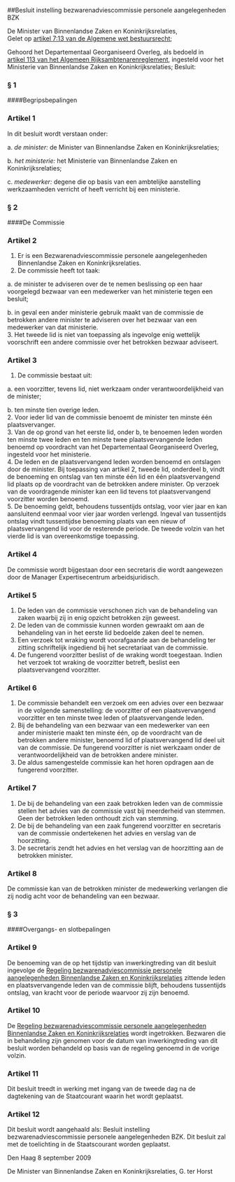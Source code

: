 <meta http-equiv='Content-Type' content='text/html; charset=utf-8' />

##Besluit instelling bezwarenadviescommissie personele aangelegenheden BZK

De Minister van Binnenlandse Zaken en Koninkrijksrelaties,  
Gelet op [artikel 7:13 van de Algemene wet bestuursrecht](../../../../../../../../wet/algemene/wet/bestuursrecht/BWBR0005537/README.md);

Gehoord het Departementaal Georganiseerd Overleg, als bedoeld in [artikel 113 van het Algemeen Rijksambtenarenreglement](../../../../../../../../AMvB/algemeen/rijksambtenarenreglement/BWBR0001950/README.md), ingesteld voor het Ministerie van Binnenlandse Zaken en Koninkrijksrelaties;
Besluit:     
### §  1  

####Begripsbepalingen

### Artikel  1  

In dit besluit wordt verstaan onder: 

a.  *de minister:* de Minister van Binnenlandse Zaken en Koninkrijksrelaties;  

b.  *het ministerie:* het Ministerie van Binnenlandse Zaken en Koninkrijksrelaties;  

c.  *medewerker:* degene die op basis van een ambtelijke aanstelling werkzaamheden verricht of heeft verricht bij een ministerie.   

### §  2  

####De Commissie

### Artikel  2  

1.  Er is een Bezwarenadviescommissie personele aangelegenheden Binnenlandse Zaken en Koninkrijksrelaties.   
2.  De commissie heeft tot taak: 

a. de minister te adviseren over de te nemen beslissing op een haar voorgelegd bezwaar van een medewerker van het ministerie tegen een besluit;  

b. in geval een ander ministerie gebruik maakt van de commissie de betrokken andere minister te adviseren over het bezwaar van een medewerker van dat ministerie.     
3.  Het tweede lid is niet van toepassing als ingevolge enig wettelijk voorschrift een andere commissie over het betrokken bezwaar adviseert.  

### Artikel  3  

1.  De commissie bestaat uit: 

a. een voorzitter, tevens lid, niet werkzaam onder verantwoordelijkheid van de minister;  

b. ten minste tien overige leden.     
2.  Voor ieder lid van de commissie benoemt de minister ten minste één plaatsvervanger.   
3.  Van de op grond van het eerste lid, onder b, te benoemen leden worden ten minste twee leden en ten minste twee plaatsvervangende leden benoemd op voordracht van het Departementaal Georganiseerd Overleg, ingesteld voor het ministerie.   
4.  De leden en de plaatsvervangend leden worden benoemd en ontslagen door de minister. Bij toepassing van artikel 2, tweede lid, onderdeel b, vindt de benoeming en ontslag van ten minste één lid en één plaatsvervangend lid plaats op de voordracht van de betrokken andere minister. Op verzoek van de voordragende minister kan een lid tevens tot plaatsvervangend voorzitter worden benoemd.   
5.  De benoeming geldt, behoudens tussentijds ontslag, voor vier jaar en kan aansluitend eenmaal voor vier jaar worden verlengd. Ingeval van tussentijds ontslag vindt tussentijdse benoeming plaats van een nieuw of plaatsvervangend lid voor de resterende periode. De tweede volzin van het vierde lid is van overeenkomstige toepassing.  

### Artikel  4  

De commissie wordt bijgestaan door een secretaris die wordt aangewezen door de Manager Expertisecentrum arbeidsjuridisch. 

### Artikel  5  

1.  De leden van de commissie verschonen zich van de behandeling van zaken waarbij zij in enig opzicht betrokken zijn geweest.   
2.  De leden van de commissie kunnen worden gewraakt om aan de behandeling van in het eerste lid bedoelde zaken deel te nemen.   
3.  Een verzoek tot wraking wordt voorafgaande aan de behandeling ter zitting schriftelijk ingediend bij het secretariaat van de commissie.   
4.  De fungerend voorzitter beslist of de wraking wordt toegestaan. Indien het verzoek tot wraking de voorzitter betreft, beslist een plaatsvervangend voorzitter.  

### Artikel  6  

1.  De commissie behandelt een verzoek om een advies over een bezwaar in de volgende samenstelling: de voorzitter of een plaatsvervangend voorzitter en ten minste twee leden of plaatsvervangende leden.   
2.  Bij de behandeling van een bezwaar van een medewerker van een ander ministerie maakt ten minste één, op de voordracht van de betrokken andere minister, benoemd lid of plaatsvervangend lid deel uit van de commissie. De fungerend voorzitter is niet werkzaam onder de verantwoordelijkheid van de betrokken andere minister.   
3.  De aldus samengestelde commissie kan het horen opdragen aan de fungerend voorzitter.  

### Artikel  7  

1.  De bij de behandeling van een zaak betrokken leden van de commissie stellen het advies van de commissie vast bij meerderheid van stemmen. Geen der betrokken leden onthoudt zich van stemming.   
2.  De bij de behandeling van een zaak fungerend voorzitter en secretaris van de commissie ondertekenen het advies en verslag van de hoorzitting.   
3.  De secretaris zendt het advies en het verslag van de hoorzitting aan de betrokken minister.  

### Artikel  8  

De commissie kan van de betrokken minister de medewerking verlangen die zij nodig acht voor de behandeling van een bezwaar. 

### §  3  

####Overgangs- en slotbepalingen

### Artikel  9  

De benoeming van de op het tijdstip van inwerkingtreding van dit besluit ingevolge de [Regeling bezwarenadviescommissie personele aangelegenheden Binnenlandse Zaken en Koninkrijksrelaties](../../../../../../../../ministeriele-regeling/regeling/bezwarenadviescommissie/personele/aangelegenheden/binnenlandse/etc/BWBR0007209/README.md) zittende leden en plaatsvervangende leden van de commissie blijft, behoudens tussentijds ontslag, van kracht voor de periode waarvoor zij zijn benoemd. 

### Artikel  10  

De [Regeling bezwarenadviescommissie personele aangelegenheden Binnenlandse Zaken en Koninkrijksrelaties](../../../../../../../../ministeriele-regeling/regeling/bezwarenadviescommissie/personele/aangelegenheden/binnenlandse/etc/BWBR0007209/README.md) wordt ingetrokken. Bezwaren die in behandeling zijn genomen voor de datum van inwerkingtreding van dit besluit worden behandeld op basis van de regeling genoemd in de vorige volzin.

### Artikel  11  

Dit besluit treedt in werking met ingang van de tweede dag na de dagtekening van de Staatcourant waarin het wordt geplaatst. 

### Artikel  12  

Dit besluit wordt aangehaald als: Besluit instelling bezwarenadviescommissie personele aangelegenheden BZK. 
Dit besluit zal met de toelichting in de Staatscourant worden geplaatst.   

Den Haag 
8 september 2009   

De 
Minister van Binnenlandse Zaken en Koninkrijksrelaties, 
G. ter Horst     

